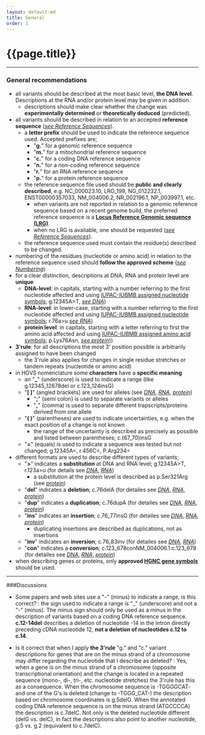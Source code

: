 ```yaml
---
layout: default-md
title: General
order: 1
---
```


# {{page.title}}


* * *

### General recommendations

*	all variants should be described at the most basic level, **the DNA level**. Descriptions at the RNA and/or protein level may be given in addition.
    *	descriptions should make clear whether the change was **experimentally determined** or **theoretically deduced** (predicted). 
*	all variants should be described in relation to an accepted **reference sequence** ([_see Reference Sequences_](/bg-material/refseq)).
	*	a **letter prefix** should be used to indicate the reference sequence used. Accepted prefixes are;
		*	"**g.**" for a genomic reference sequence
		*	"**m.**" for a mitochondrial reference sequence
		*	"**c.**" for a coding DNA reference sequence	
		*	"**n.**" for a non-coding reference sequence
		*	"**r.**" for an RNA reference sequence
		*	"**p.**" for a protein reference sequence
    *	the reference sequence file used should be **public and clearly described**, e.g. NC_000023.10, LRG_199, NG_012232.1, ENST00000357033, NM_004006.2, NR_002196.1, NP_003997.1, etc.
    	*	when variants are not reported in relation to a genomic reference sequence based on a recent genome build, the preferred reference sequence is a **[Locus Reference Genomic sequence (LRG)](http://www.lrg-sequence.org)**.
    	*	when no LRG is available, one should be requested ([_see Reference Sequences_](/bg-material/refseq)).
    *	the reference sequence used must contain the residue(s) described to be changed. 
*	numbering of the residues (nucleotide or amino acid) in relation to the reference sequence used should **follow the approved scheme** ([_see Numbering_](/bg-material/numbering))
*	for a clear distinction, descriptions at DNA, RNA and protein level are **unique**
	*	**DNA-level**: in capitals, starting with a number referring to the first nucleotide affected and using [IUPAC-IUBMB assigned nucleotide symbols](http://www.chem.qmul.ac.uk/iubmb/misc/naseq.html#500); g.12345A>T, [_see DNA_](/recommendations/DNA))
	*	**RNA-level**: in lower-case, starting with a number referring to the first nucleotide affected and using [IUPAC-IUBMB assigned nucleotide symbols](http://www.chem.qmul.ac.uk/iubmb/misc/naseq.html#500); r.76a>u [_see RNA_](/recommendations/RNA))
	*	**protein level**: in capitals, starting with a letter referring to first the amino acid affected and using [IUPAC-IUBMB assigned amino acid symbols](http://www.chem.qmul.ac.uk/iubmb/misc/naseq.html#500); p.Lys76Asn, [_see protein_](/recommendations/protein)))
*	**3'rule**: for all descriptions the most 3' position possible is arbitrarily assigned to have been changed
	*	the 3'rule also applies for changes in single residue stretches or tandem repeats  (nucleotide or amino acid)
*	in HGVS nomenclature some **characters** have a **specific meaning**
	*	an "**_**" (underscore) is used to indicate a range (like g.12345_12678del or c.123_124insG)
	*	"**[ ]**" (angled brackets) are used for alleles (see [_DNA_](/recommendations/DNA/variant/alleles), [_RNA_](/recommendations/RNA/variant/alleles), [_protein_](/recommendations/protein/variant/alleles))
		*	"**;**" (semi colon) is used to separate variants or alleles
		*	"**,**" (comma) is used to separate different trapscripts/proteins derived from one allele
	*	"**( )**" (parentheses) are used to indicate uncertainties, e.g. when the exact position of a change is not known
		*	the range of the uncertainty is described as precisely as possible and listed between parentheses; c.(67_70)insG
	*	"**=**" (equals) is used to indicate a sequence was tested but not changed; g.12345A=, r.456C=, P.Arg234=
* different formats are used to describe different types of variants;
	*	"**>**" indicates a **substitution** at DNA and RNA level; g.12345A>T, r.123a>u (for details see [_DNA_](/recommendations/DNA/variant/substitution), [_RNA_](/recommendations/RNA/variant/substitution))
		*	a substitution at the protein level is described as p.Ser321Arg (see [_protein_](/recommendations/protein/variant/substitution)) 
	*	"**del**" indicates a **deletion**; c.76delA (for detailes see [_DNA_](/recommendations/DNA/variant/deletion), [_RNA_](/recommendations/RNA/variant/deletion), [_protein_](/recommendations/protein/variant/deletion))
	*	"**dup**" indicates a **duplication**; c.76dupA (for detailes see [_DNA_](/recommendations/DNA/variant/duplication), [_RNA_](/recommendations/RNA/variant/duplication), [_protein_](/recommendations/protein/variant/duplication))
	*	"**ins**" indicates an **insertion**; c.76_77insG (for detailes see [_DNA_](/recommendations/DNA/variant/insertion), [_RNA_](/recommendations/RNA/variant/insertion), [_protein_](/recommendations/protein/variant/insertion))
		*	duplicating insertions are described as duplications, not as insertions	
	*	"**inv**" indicates an **inversion**; c.76_83inv (for detailes see [_DNA_](/recommendations/DNA/variant/inversion), [_RNA_](/recommendations/RNA/variant/inversion))
	*	"**con**" indicates a **conversion**; c.123_678conNM_004006.1:c.123_678 (for detailes see [_DNA_](/recommendations/DNA/variant/conversion), [_RNA_](/recommendations/RNA/variant/conversion), [_protein_](/recommendations/protein/variant/conversion))
*	when describing genes or proteins, only **approved [HGNC gene symbols](http://www.genenames.org)** should be used.

* * *

###Discussions

*	Some papers and web sites use a "-" (minus) to indicate a range, is this correct?
:	the sign used to indicate a range is "_" (underscore) and not a "-" (minus). The minus sign should only be used as a minus in the description of variants based on a coding DNA reference sequence. **c.12-14del** describes a deletion of nucleotide -14 in the intron directly preceding cDNA nucleotide 12, **not a deletion of nucleotides c.12 to c.14**.

*	Is it correct that when I apply **the 3'rule** "g." and "c." variant descriptions for genes that are on the minus strand of a chromosome may differ regarding the nucleotide that I describe as deleted?
	:	Yes, when a gene is on the minus strand of a chromosome (opposite transcriptional orientation) and the change is located in a repeated sequence (mono-, di-, tri-, etc. nucleotide stretches) the 3'rule has this as a consequence. When the chromosome sequence is -TGGGGCAT- and one of the G's is deleted (change to -TGGG_CAT-) the description based on chromosome coordinates is g.5delG. When the annotated coding DNA reference sequence is on the minus strand (ATGCCCCA) the description is c.7delC. Not only is the deleted nucleotide different (delG vs. delC), in fact the descriptions also point to another nucleotide, g.5 vs. g.2 (equivalent to c.7delC).



